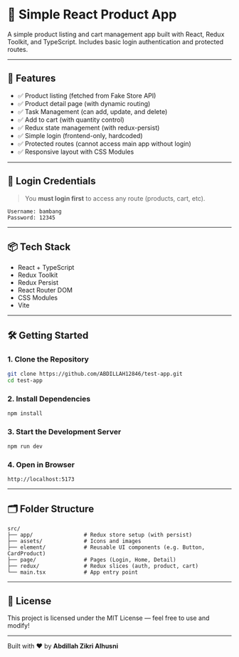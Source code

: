 
# 🛒 Simple React Product App

A simple product listing and cart management app built with React, Redux Toolkit, and TypeScript. Includes basic login authentication and protected routes.

---

## 🚀 Features

- ✅ Product listing (fetched from Fake Store API)
- ✅ Product detail page (with dynamic routing)
- ✅ Task Management (can add, update, and delete)
- ✅ Add to cart (with quantity control)
- ✅ Redux state management (with redux-persist)
- ✅ Simple login (frontend-only, hardcoded)
- ✅ Protected routes (cannot access main app without login)
- ✅ Responsive layout with CSS Modules

---

## 🔐 Login Credentials

> You **must login first** to access any route (products, cart, etc).

```
Username: bambang  
Password: 12345
```

---

## 📦 Tech Stack

- React + TypeScript
- Redux Toolkit
- Redux Persist
- React Router DOM
- CSS Modules
- Vite

---

## 🛠️ Getting Started

### 1. Clone the Repository

```bash
git clone https://github.com/ABDILLAH12846/test-app.git
cd test-app
```

### 2. Install Dependencies

```bash
npm install
```

### 3. Start the Development Server

```bash
npm run dev
```

### 4. Open in Browser

```
http://localhost:5173
```

---

## 🗂️ Folder Structure

```
src/
├── app/                # Redux store setup (with persist)
├── assets/             # Icons and images
├── element/            # Reusable UI components (e.g. Button, CardProduct)
├── page/               # Pages (Login, Home, Detail)
├── redux/              # Redux slices (auth, product, cart)
└── main.tsx            # App entry point
```

---

## 📝 License

This project is licensed under the MIT License — feel free to use and modify!

---

Built with ❤️ by **Abdillah Zikri Alhusni**